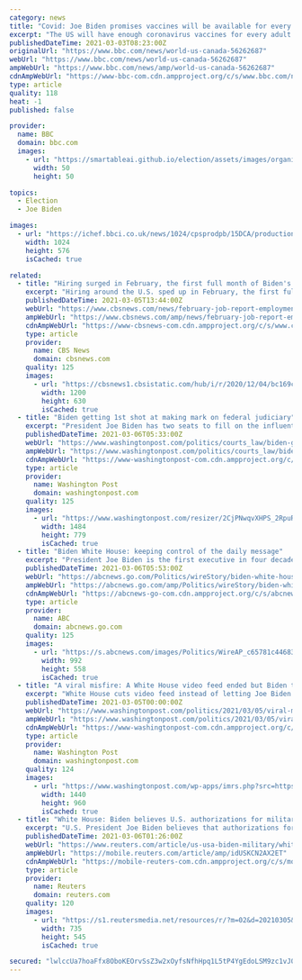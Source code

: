 ```yaml
---
category: news
title: "Covid: Joe Biden promises vaccines will be available for every US adult by end of May"
excerpt: "The US will have enough coronavirus vaccines for every adult by the end of May, President Joe Biden has said. This will be two months earlier than previously expected, but Mr Biden said the vaccination drive must be extended,"
publishedDateTime: 2021-03-03T08:23:00Z
originalUrl: "https://www.bbc.com/news/world-us-canada-56262687"
webUrl: "https://www.bbc.com/news/world-us-canada-56262687"
ampWebUrl: "https://www.bbc.com/news/amp/world-us-canada-56262687"
cdnAmpWebUrl: "https://www-bbc-com.cdn.ampproject.org/c/s/www.bbc.com/news/amp/world-us-canada-56262687"
type: article
quality: 118
heat: -1
published: false

provider:
  name: BBC
  domain: bbc.com
  images:
    - url: "https://smartableai.github.io/election/assets/images/organizations/bbc.com-50x50.jpg"
      width: 50
      height: 50

topics:
  - Election
  - Joe Biden

images:
  - url: "https://ichef.bbci.co.uk/news/1024/cpsprodpb/15DCA/production/_117364598_mediaitem117364597.jpg"
    width: 1024
    height: 576
    isCached: true

related:
  - title: "Hiring surged in February, the first full month of Biden's presidency"
    excerpt: "Hiring around the U.S. sped up in February, the first full month of the Biden presidency, in a sign that the labor market is gathering strength. Employers added 379,000 jobs last month, the Labor Department said Friday,"
    publishedDateTime: 2021-03-05T13:44:00Z
    webUrl: "https://www.cbsnews.com/news/february-job-report-employment-unemployment-379000-jobs-added/"
    ampWebUrl: "https://www.cbsnews.com/amp/news/february-job-report-employment-unemployment-379000-jobs-added/"
    cdnAmpWebUrl: "https://www-cbsnews-com.cdn.ampproject.org/c/s/www.cbsnews.com/amp/news/february-job-report-employment-unemployment-379000-jobs-added/"
    type: article
    provider:
      name: CBS News
      domain: cbsnews.com
    quality: 125
    images:
      - url: "https://cbsnews1.cbsistatic.com/hub/i/r/2020/12/04/bc169c75-f742-42c5-b2a8-649e4a44e148/thumbnail/1200x630/ec0c83d0aabe7014635179e56c95ef66/hiring-gettyimages-1229892232.jpg"
        width: 1200
        height: 630
        isCached: true
  - title: "Biden getting 1st shot at making mark on federal judiciary"
    excerpt: "President Joe Biden has two seats to fill on the influential appeals court in the nation’s capital that regularly feeds judges to the Supreme Court"
    publishedDateTime: 2021-03-06T05:33:00Z
    webUrl: "https://www.washingtonpost.com/politics/courts_law/biden-getting-1st-shot-at-making-mark-on-federal-judiciary/2021/03/06/8a546782-7e80-11eb-8c5e-32e47b42b51b_story.html"
    ampWebUrl: "https://www.washingtonpost.com/politics/courts_law/biden-getting-1st-shot-at-making-mark-on-federal-judiciary/2021/03/06/8a546782-7e80-11eb-8c5e-32e47b42b51b_story.html?outputType=amp"
    cdnAmpWebUrl: "https://www-washingtonpost-com.cdn.ampproject.org/c/s/www.washingtonpost.com/politics/courts_law/biden-getting-1st-shot-at-making-mark-on-federal-judiciary/2021/03/06/8a546782-7e80-11eb-8c5e-32e47b42b51b_story.html?outputType=amp"
    type: article
    provider:
      name: Washington Post
      domain: washingtonpost.com
    quality: 125
    images:
      - url: "https://www.washingtonpost.com/resizer/2CjPNwqvXHPS_2RpuRTKY-p3eVo=/1484x0/www.washingtonpost.com/pb/resources/img/twp-social-share.png"
        width: 1484
        height: 779
        isCached: true
  - title: "Biden White House: keeping control of the daily message"
    excerpt: "President Joe Biden is the first executive in four decades to reach this point in his term without holding a formal question and answer session. It reflects a White House media strategy meant both to reserve major media set-pieces for the celebration of a legislative victory and to limit unforced errors from a historically gaffe-prone politician."
    publishedDateTime: 2021-03-06T05:53:00Z
    webUrl: "https://abcnews.go.com/Politics/wireStory/biden-white-house-keeping-control-daily-message-76292018"
    ampWebUrl: "https://abcnews.go.com/amp/Politics/wireStory/biden-white-house-keeping-control-daily-message-76292018"
    cdnAmpWebUrl: "https://abcnews-go-com.cdn.ampproject.org/c/s/abcnews.go.com/amp/Politics/wireStory/biden-white-house-keeping-control-daily-message-76292018"
    type: article
    provider:
      name: ABC
      domain: abcnews.go.com
    quality: 125
    images:
      - url: "https://s.abcnews.com/images/Politics/WireAP_c65781c446834dc2ac6f68478659c640_16x9_992.jpg"
        width: 992
        height: 558
        isCached: true
  - title: "A viral misfire: A White House video feed ended but Biden took questions"
    excerpt: "White House cuts video feed instead of letting Joe Biden take questions.” So far, President Biden has not been nearly as loquacious as former president Donald Trump. Biden’s Twitter feed is pretty dull and his encounters with the media have been carefully controlled — a question here and there,"
    publishedDateTime: 2021-03-05T00:00:00Z
    webUrl: "https://www.washingtonpost.com/politics/2021/03/05/viral-misfire-white-house-video-feed-ended-biden-took-questions/"
    ampWebUrl: "https://www.washingtonpost.com/politics/2021/03/05/viral-misfire-white-house-video-feed-ended-biden-took-questions/?outputType=amp"
    cdnAmpWebUrl: "https://www-washingtonpost-com.cdn.ampproject.org/c/s/www.washingtonpost.com/politics/2021/03/05/viral-misfire-white-house-video-feed-ended-biden-took-questions/?outputType=amp"
    type: article
    provider:
      name: Washington Post
      domain: washingtonpost.com
    quality: 124
    images:
      - url: "https://www.washingtonpost.com/wp-apps/imrs.php?src=https://arc-anglerfish-washpost-prod-washpost.s3.amazonaws.com/public/SRZS52D4OII6XDC6GLSHWQVVDM.jpg&w=1440"
        width: 1440
        height: 960
        isCached: true
  - title: "White House: Biden believes U.S. authorizations for military force need updating"
    excerpt: "U.S. President Joe Biden believes that authorizations for the use of military force that have been used to justify U.S. attacks on overseas targets should be re-examined, the White House said on Friday."
    publishedDateTime: 2021-03-06T01:26:00Z
    webUrl: "https://www.reuters.com/article/us-usa-biden-military/white-house-biden-believes-u-s-authorizations-for-military-force-need-updating-idUSKCN2AX2DI?edition-redirect=uk"
    ampWebUrl: "https://mobile.reuters.com/article/amp/idUSKCN2AX2ET"
    cdnAmpWebUrl: "https://mobile-reuters-com.cdn.ampproject.org/c/s/mobile.reuters.com/article/amp/idUSKCN2AX2ET"
    type: article
    provider:
      name: Reuters
      domain: reuters.com
    quality: 120
    images:
      - url: "https://s1.reutersmedia.net/resources/r/?m=02&d=20210305&t=2&i=1553914763&w=&fh=545px&fw=&ll=&pl=&sq=&r=LYNXNPEH241F1"
        width: 735
        height: 545
        isCached: true

secured: "lwlccUa7hoaFfx8OboKEOrvSsZ3w2xOyfsNfhHpq1L5tP4YgEdoLSM9zc1vJ0CgmkSeIvC0Juloa+bQJZEZDW/bz01ddQLVCCt1OEvAr/92S6GBSVfY1UvgMn27jxukz7Ht0UST9PD4+IGLz4GhcKntL1sPE5LsHrh+L45gZNAPL2109Tz0031oOwljj4DZVbVWcScs6caV+Q5huwF0GXORajnkOQyDhWWnTh2q3fCtNYT0L1hmhJUVagUpoKoNkqrFZNF/sMmupAKV78MSxMwa6P/2ekRJFHr58+vZtLsNdIc4xzVVlwSBoZdbkb2+lHWfqhD98ciz7MRDdfvA7CIrlwFDi30BNjIVNuTd+xJ8=;6XYaiwY/QEhTs1AjY5T1aQ=="
---
```


